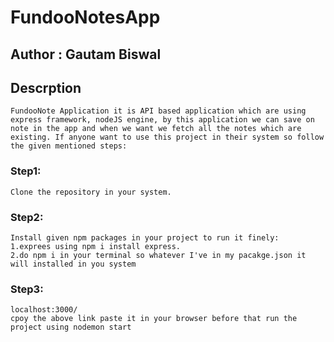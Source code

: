 # FundooNotesApp

## Author : Gautam Biswal

## Descrption
    FundooNote Application it is API based application which are using express framework, nodeJS engine, by this application we can save on note in the app and when we want we fetch all the notes which are existing. If anyone want to use this project in their system so follow the given mentioned steps:

### Step1:
    Clone the repository in your system.

### Step2:
    Install given npm packages in your project to run it finely:
    1.exprees using npm i install express.
    2.do npm i in your terminal so whatever I've in my pacakge.json it will installed in you system

### Step3:
    localhost:3000/
    cpoy the above link paste it in your browser before that run the project using nodemon start


